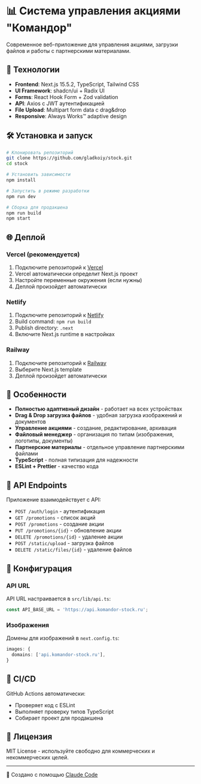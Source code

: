 # 📊 Система управления акциями "Командор"

Современное веб-приложение для управления акциями, загрузки файлов и работы с партнерскими материалами.

## 🚀 Технологии

- **Frontend**: Next.js 15.5.2, TypeScript, Tailwind CSS
- **UI Framework**: shadcn/ui + Radix UI
- **Forms**: React Hook Form + Zod validation  
- **API**: Axios с JWT аутентификацией
- **File Upload**: Multipart form data с drag&drop
- **Responsive**: Always Works™ adaptive design

## 🛠 Установка и запуск

```bash
# Клонировать репозиторий
git clone https://github.com/gladkoiy/stock.git
cd stock

# Установить зависимости  
npm install

# Запустить в режиме разработки
npm run dev

# Сборка для продакшена
npm run build
npm start
```

## 🌐 Деплой

### Vercel (рекомендуется)
1. Подключите репозиторий к [Vercel](https://vercel.com)
2. Vercel автоматически определит Next.js проект
3. Настройте переменные окружения (если нужны)
4. Деплой произойдет автоматически

### Netlify
1. Подключите репозиторий к [Netlify](https://netlify.com)
2. Build command: `npm run build`
3. Publish directory: `.next`
4. Включите Next.js runtime в настройках

### Railway
1. Подключите репозиторий к [Railway](https://railway.app)
2. Выберите Next.js template
3. Деплой произойдет автоматически

## 📱 Особенности

- **Полностью адаптивный дизайн** - работает на всех устройствах
- **Drag & Drop загрузка файлов** - удобная загрузка изображений и документов  
- **Управление акциями** - создание, редактирование, архивация
- **Файловый менеджер** - организация по типам (изображения, логотипы, документы)
- **Партнерские материалы** - отдельное управление партнерскими файлами
- **TypeScript** - полная типизация для надежности
- **ESLint + Prettier** - качество кода

## 🔗 API Endpoints

Приложение взаимодействует с API:
- `POST /auth/login` - аутентификация
- `GET /promotions` - список акций
- `POST /promotions` - создание акции
- `PUT /promotions/{id}` - обновление акции
- `DELETE /promotions/{id}` - удаление акции
- `POST /static/upload` - загрузка файлов
- `DELETE /static/files/{id}` - удаление файлов

## 📝 Конфигурация

### API URL
API URL настраивается в `src/lib/api.ts`:
```typescript
const API_BASE_URL = 'https://api.komandor-stock.ru';
```

### Изображения  
Домены для изображений в `next.config.ts`:
```typescript
images: {
  domains: ['api.komandor-stock.ru'],
}
```

## 🚦 CI/CD

GitHub Actions автоматически:
- Проверяет код с ESLint
- Выполняет проверку типов TypeScript  
- Собирает проект для продакшена

## 📄 Лицензия

MIT License - используйте свободно для коммерческих и некоммерческих целей.

---

🤖 Создано с помощью [Claude Code](https://claude.ai/code)
